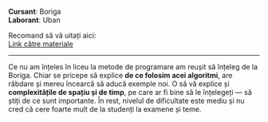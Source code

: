 **Cursant**: Boriga  
**Laborant**: Uban

Recomand să vă uitați aici:  
[Link către materiale](https://github.com/tr0yyy/tutoriat-tp-an1)

---

Ce nu am înțeles în liceu la metode de programare am reușit să înțeleg de la Boriga. Chiar se pricepe să explice **de ce folosim acei algoritmi**, are răbdare și mereu încearcă să aducă exemple noi. O să vă explice și **complexitățile de spațiu și de timp**, pe care ar fi bine să le înțelegeți — să știți de ce sunt importante. În rest, nivelul de dificultate este mediu și nu cred că cere foarte mult de la studenți la examene și teme.

